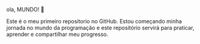 

ola, MUNDO! 👋
 
Este é o meu primeiro repositorio no GitHub. Estou começando minha jornada no mundo da programação e este repositório servirá para praticar, aprender e compartilhar meu progresso.